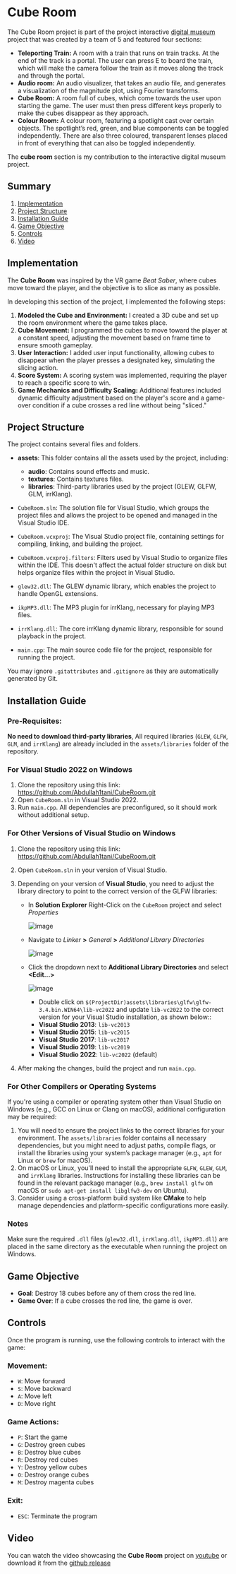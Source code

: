# Cube Room

The Cube Room project is part of the project interactive [digital museum](https://github.com/mboudr35/glgine/tree/music_show) project that was created by a team of 5 and featured four sections:
- **Teleporting Train:** A room with a train that runs on train tracks. At the end of the track is a portal. The user can press E to board the train, which will make the camera follow the train as it moves along the track and through the portal.
- **Audio room:** An audio visualizer, that takes an audio file, and generates a visualization of the magnitude plot, using Fourier transforms.
- **Cube Room:** A room full of cubes, which come towards the user upon starting the game. The user must then press different keys properly to make the cubes disappear as they approach.
- **Colour Room:** A colour room, featuring a spotlight cast over certain objects. The spotlight’s red, green, and blue components can be toggled independently. There are also three coloured, transparent lenses placed in front of everything that can also be toggled independently.

The **cube room** section is my contribution to the interactive digital museum project.

## Summary
1. [Implementation](#Implementation)
2. [Project Structure](#Project-Structure)
3. [Installation Guide](#Installation-Guide)
4. [Game Objective](#Game-Objective)
5. [Controls](#Controls)
6. [Video](#Video)

## Implementation
The **Cube Room** was inspired by the VR game *Beat Saber*, where cubes move toward the player, and the objective is to slice as many as possible. 

In developing this section of the project, I implemented the following steps:
1. **Modeled the Cube and Environment:** I created a 3D cube and set up the room environment where the game takes place.
2. **Cube Movement:** I programmed the cubes to move toward the player at a constant speed, adjusting the movement based on frame time to ensure smooth gameplay.
3. **User Interaction:** I added user input functionality, allowing cubes to disappear when the player presses a designated key, simulating the slicing action.
4. **Score System:** A scoring system was implemented, requiring the player to reach a specific score to win.
5. **Game Mechanics and Difficulty Scaling:** Additional features included dynamic difficulty adjustment based on the player's score and a game-over condition if a cube crosses a red line without being "sliced."

## Project Structure
The project contains several files and folders.

- **assets**: This folder contains all the assets used by the project, including:
   - **audio**: Contains sound effects and music.
   - **textures**: Contains textures files.
   - **libraries**: Third-party libraries used by the project (GLEW, GLFW, GLM, irrKlang).

- `CubeRoom.sln`: The solution file for Visual Studio, which groups the project files and allows the project to be opened and managed in the Visual Studio IDE.

- `CubeRoom.vcxproj`: The Visual Studio project file, containing settings for compiling, linking, and building the project.

- `CubeRoom.vcxproj.filters`: Filters used by Visual Studio to organize files within the IDE. This doesn't affect the actual folder structure on disk but helps organize files within the project in Visual Studio.

- `glew32.dll`: The GLEW dynamic library, which enables the project to handle OpenGL extensions.

- `ikpMP3.dll`: The MP3 plugin for irrKlang, necessary for playing MP3 files.

- `irrKlang.dll`: The core irrKlang dynamic library, responsible for sound playback in the project.

- `main.cpp`: The main source code file for the project, responsible for running the project.

You may ignore `.gitattributes` and `.gitignore` as they are automatically generated by Git.

## Installation Guide

### Pre-Requisites:
**No need to download third-party libraries**, All required libraries (`GLEW`, `GLFW`, `GLM`, and `irrKlang`) are already included in the `assets/libraries` folder of the repository.

### For Visual Studio 2022 on Windows
1. Clone the repository using this link: https://github.com/Abdullah1tani/CubeRoom.git
2. Open `CubeRoom.sln` in Visual Studio 2022.
3. Run `main.cpp`. All dependencies are preconfigured, so it should work without additional setup.

### For Other Versions of Visual Studio on Windows
1. Clone the repository using this link: https://github.com/Abdullah1tani/CubeRoom.git
2. Open `CubeRoom.sln` in your version of Visual Studio.
3. Depending on your version of **Visual Studio**, you need to adjust the library directory to point to the correct version of the GLFW libraries:
   - In **Solution Explorer** Right-Click on the `CubeRoom` project and select *Properties*
  
      ![image](https://github.com/user-attachments/assets/1ac47c63-382d-464a-b5c0-1ac989d451f3)

   - Navigate to *Linker* **>** *General* **>** *Additional Library Directories*
   
      ![image](https://github.com/user-attachments/assets/338439c7-53ab-42a0-8d70-c12508e0d805)

   - Click the dropdown next to **Additional Library Directories** and select **<Edit...>**
   
      ![image](https://github.com/user-attachments/assets/45ad0ecf-7b59-44d4-a642-f9c20e88d120)

      - Double click on `$(ProjectDir)assets\libraries\glfw\glfw-3.4.bin.WIN64\lib-vc2022` and update `lib-vc2022` to the correct version for your Visual Studio installation, as shown below::
      - **Visual Studio 2013**: `lib-vc2013`
      - **Visual Studio 2015**: `lib-vc2015`
      - **Visual Studio 2017**: `lib-vc2017`
      - **Visual Studio 2019**: `lib-vc2019`
      - **Visual Studio 2022**: `lib-vc2022` (default)
        
4. After making the changes, build the project and run `main.cpp`.

### For Other Compilers or Operating Systems
If you're using a compiler or operating system other than Visual Studio on Windows (e.g., GCC on Linux or Clang on macOS), additional configuration may be required:
1. You will need to ensure the project links to the correct libraries for your environment. The `assets/libraries` folder contains all necessary dependencies, but you might need to adjust paths, compile flags, or install the libraries using your system’s package manager (e.g., `apt` for Linux or `brew` for macOS).
2. On macOS or Linux, you'll need to install the appropriate `GLFW`, `GLEW`, `GLM`, and `irrKlang` libraries. Instructions for installing these libraries can be found in the relevant package manager (e.g., `brew install glfw` on macOS or `sudo apt-get install libglfw3-dev` on Ubuntu).
3. Consider using a cross-platform build system like **CMake** to help manage dependencies and platform-specific configurations more easily.

### Notes
Make sure the required `.dll` files (`glew32.dll`, `irrKlang.dll`, `ikpMP3.dll`) are placed in the same directory as the executable when running the project on Windows.

## Game Objective
- **Goal**: Destroy 18 cubes before any of them cross the red line.
- **Game Over**: If a cube crosses the red line, the game is over.

## Controls
Once the program is running, use the following controls to interact with the game:

### Movement:
- `W`: Move forward
- `S`: Move backward
- `A`: Move left
- `D`: Move right

### Game Actions:
- `P`: Start the game
- `G`: Destroy green cubes
- `B`: Destroy blue cubes
- `R`: Destroy red cubes
- `Y`: Destroy yellow cubes
- `O`: Destroy orange cubes
- `M`: Destroy magenta cubes

### Exit:
- `ESC`: Terminate the program

## Video
You can watch the video showcasing the **Cube Room** project on [youtube](https://youtu.be/mQbLZzpFWqA) or download it from the [github release](https://github.com/Abdullah1tani/CubeRoom/releases/tag/video)
